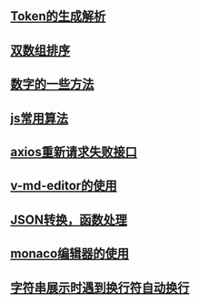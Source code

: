 ## [Token的生成解析](./jsrsasign使用.md)  
## [双数组排序](./%E5%8F%8C%E6%95%B0%E7%BB%84%E6%8E%92%E5%BA%8F.md)
## [数字的一些方法](./%E6%95%B0%E5%AD%97%E7%9A%84%E4%B8%80%E4%BA%9B%E6%96%B9%E6%B3%95.md)

## [js常用算法](./js%E5%B8%B8%E7%94%A8%E7%AE%97%E6%B3%95.md)

## [axios重新请求失败接口](./axios%E8%AF%B7%E6%B1%82%E5%A4%9A%E6%AC%A1%E5%A4%B1%E8%B4%A5%EF%BC%8C%E9%87%8D%E6%96%B0%E8%AF%B7%E6%B1%82.md)

## [v-md-editor的使用](./v-md-editor%E7%9A%84%E4%BD%BF%E7%94%A8%E5%8F%8A%E6%B7%BB%E5%8A%A0%E7%9B%AE%E5%BD%95.md)

## [JSON转换，函数处理](./JSON%E8%BD%AC%E6%8D%A2%EF%BC%8C%E5%87%BD%E6%95%B0%E5%A4%84%E7%90%86.md)

## [monaco编辑器的使用](./monaco编辑器.md)

## [字符串展示时遇到换行符自动换行](./字符串展示时遇到换行符自动换行.md)